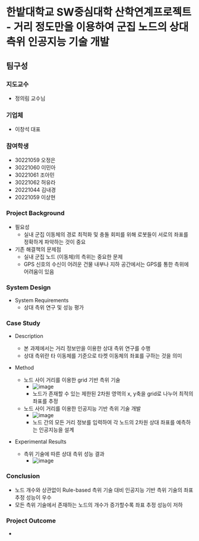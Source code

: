# 한밭대학교 SW중심대학 산학연계프로젝트 - 거리 정도만을 이용하여 군집 노드의 상대 측위 인공지능 기술 개발

## 팀구성

### 지도교수
* 정의림 교수님

### 기업체
* 이창석 대표

### 참여학생
* 30221059 오정은
* 30221060 이민아
* 30221061 조아민
* 30221062 허유라
* 20221044 김내경
* 20221059 이상현

### Project Background
* 필요성
    * 실내 군집 이동체의 경로 최적화 및 충돌 회피를 위해 로봇들이 서로의 좌표를 정확하게 파악하는 것이 중요
* 기존 해결책의 문제점
    * 실내 군집 노드 (이동체)의 측위는 중요한 문제
    * GPS 신호의 수신이 어려운 건물 내부나 지하 공간에서는 GPS를 통한 측위에 어려움이 있음

### System Design
* System Requirements
   * 상대 측위 연구 및 성능 평가

### Case Study
* Description
     * 본 과제에서는 거리 정보만을 이용한 상대 측위 연구를 수행
     * 상대 측위란 타 이동체를 기준으로 타켓 이동체의 좌표를 구하는 것을 의미
* Method
     * 노드 사이 거리를 이용한 grid 기반 측위 기술
        * ![image](https://github.com/pomodoro-a/INDPRO23-acelab/assets/153184149/079a9487-a4c8-477f-bf02-ab7d1a7ce6ee)
        * 노드가 존재할 수 있는 제한된 2차원 영역의 x, y축을 grid로 나누어 최적의 좌표를 추정
     *  노드 사이 거리를 이용한 인공지능 기반 측위 기술 개발
        * ![image](https://github.com/pomodoro-a/INDPRO23-acelab/assets/153184149/f13bdce3-5ec7-48bb-a602-aa0b3f367a60)
        * 노드 간의 모든 거리 정보를 입력하여 각 노드의 2차원 상대 좌표를 예측하는 인공지능을 설계

* Experimental Results
   * 측위 기술에 따른 상대 측위 성능 결과
      * ![image](https://github.com/pomodoro-a/INDPRO23-acelab/assets/153184149/c7d79178-c9c3-4b1f-ae96-9e947a74ba57)
 
### Conclusion
* 노드 개수와 상관없이 Rule-based 측위 기술 대비 인공지능 기반 측위 기술의 좌표 추정 성능이 우수
* 모든 측위 기술에서 존재하는 노드의 개수가 증가할수록 좌표 추정 성능이 저하

### Project Outcome
* 

